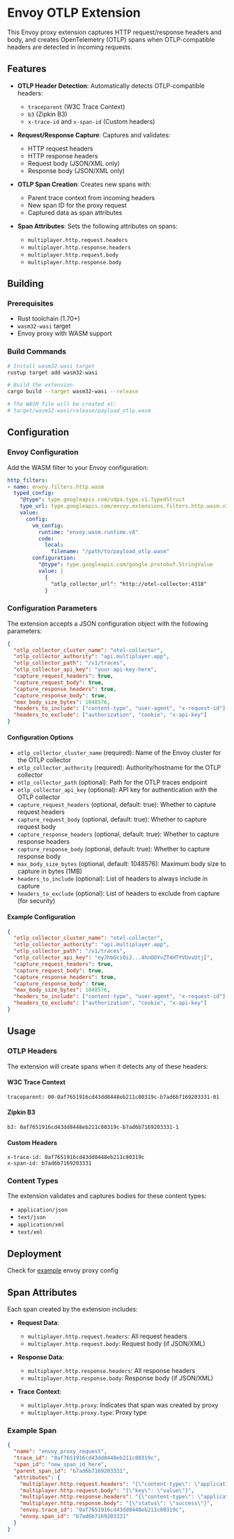 # Envoy OTLP Extension

This Envoy proxy extension captures HTTP request/response headers and body, and creates OpenTelemetry (OTLP) spans when OTLP-compatible headers are detected in incoming requests.

## Features

- **OTLP Header Detection**: Automatically detects OTLP-compatible headers:
  - `traceparent` (W3C Trace Context)
  - `b3` (Zipkin B3)
  - `x-trace-id` and `x-span-id` (Custom headers)

- **Request/Response Capture**: Captures and validates:
  - HTTP request headers
  - HTTP response headers
  - Request body (JSON/XML only)
  - Response body (JSON/XML only)

- **OTLP Span Creation**: Creates new spans with:
  - Parent trace context from incoming headers
  - New span ID for the proxy request
  - Captured data as span attributes

- **Span Attributes**: Sets the following attributes on spans:
  - `multiplayer.http.request.headers`
  - `multiplayer.http.response.headers`
  - `multiplayer.http.request.body`
  - `multiplayer.http.response.body`

## Building

### Prerequisites

- Rust toolchain (1.70+)
- `wasm32-wasi` target
- Envoy proxy with WASM support

### Build Commands

```bash
# Install wasm32-wasi target
rustup target add wasm32-wasi

# Build the extension
cargo build --target wasm32-wasi --release

# The WASM file will be created at:
# target/wasm32-wasi/release/payload_otlp.wasm
```

## Configuration

### Envoy Configuration

Add the WASM filter to your Envoy configuration:

```yaml
http_filters:
- name: envoy.filters.http.wasm
  typed_config:
    "@type": type.googleapis.com/udpa.type.v1.TypedStruct
    type_url: type.googleapis.com/envoy.extensions.filters.http.wasm.v3.Wasm
    value:
      config:
        vm_config:
          runtime: "envoy.wasm.runtime.v8"
          code:
            local:
              filename: "/path/to/payload_otlp.wasm"
        configuration:
          "@type": type.googleapis.com/google.protobuf.StringValue
          value: |
            {
              "otlp_collector_url": "http://otel-collector:4318"
            }
```

### Configuration Parameters

The extension accepts a JSON configuration object with the following parameters:

```json
{
  "otlp_collector_cluster_name": "otel-collector",
  "otlp_collector_authority": "api.multiplayer.app",
  "otlp_collector_path": "/v1/traces",
  "otlp_collector_api_key": "your-api-key-here",
  "capture_request_headers": true,
  "capture_request_body": true,
  "capture_response_headers": true,
  "capture_response_body": true,
  "max_body_size_bytes": 1048576,
  "headers_to_include": ["content-type", "user-agent", "x-request-id"],
  "headers_to_exclude": ["authorization", "cookie", "x-api-key"]
}
```

#### Configuration Options

- `otlp_collector_cluster_name` (required): Name of the Envoy cluster for the OTLP collector
- `otlp_collector_authority` (required): Authority/hostname for the OTLP collector
- `otlp_collector_path` (optional): Path for the OTLP traces endpoint
- `otlp_collector_api_key` (optional): API key for authentication with the OTLP collector
- `capture_request_headers` (optional, default: true): Whether to capture request headers
- `capture_request_body` (optional, default: true): Whether to capture request body
- `capture_response_headers` (optional, default: true): Whether to capture response headers
- `capture_response_body` (optional, default: true): Whether to capture response body
- `max_body_size_bytes` (optional, default: 1048576): Maximum body size to capture in bytes (1MB)
- `headers_to_include` (optional): List of headers to always include in capture
- `headers_to_exclude` (optional): List of headers to exclude from capture (for security)

#### Example Configuration

```json
{
  "otlp_collector_cluster_name": "otel-collector",
  "otlp_collector_authority": "api.multiplayer.app",
  "otlp_collector_path": "/v1/traces",
  "otlp_collector_api_key": "eyJhbGciOiJ...4hnOOYvZT4HTYVUvvUtjI",
  "capture_request_headers": true,
  "capture_request_body": true,
  "capture_response_headers": true,
  "capture_response_body": true,
  "max_body_size_bytes": 1048576,
  "headers_to_include": ["content-type", "user-agent", "x-request-id"],
  "headers_to_exclude": ["authorization", "cookie", "x-api-key"]
}
```

## Usage

### OTLP Headers

The extension will create spans when it detects any of these headers:

#### W3C Trace Context
```
traceparent: 00-0af7651916cd43dd8448eb211c80319c-b7ad6b7169203331-01
```

#### Zipkin B3
```
b3: 0af7651916cd43dd8448eb211c80319c-b7ad6b7169203331-1
```

#### Custom Headers
```
x-trace-id: 0af7651916cd43dd8448eb211c80319c
x-span-id: b7ad6b7169203331
```

### Content Types

The extension validates and captures bodies for these content types:

- `application/json`
- `text/json`
- `application/xml`
- `text/xml`

## Deployment

Check for [example](../../envoy-config.yaml) envoy proxy config


## Span Attributes

Each span created by the extension includes:

- **Request Data**:
  - `multiplayer.http.request.headers`: All request headers
  - `multiplayer.http.request.body`: Request body (if JSON/XML)

- **Response Data**:
  - `multiplayer.http.response.headers`: All response headers
  - `multiplayer.http.response.body`: Response body (if JSON/XML)

- **Trace Context**:
  - `multiplayer.http.proxy`: Indicates that span was created by proxy
  - `multiplayer.http.proxy.type`: Proxy type

### Example Span

```json
{
  "name": "envoy_proxy_request",
  "trace_id": "0af7651916cd43dd8448eb211c80319c",
  "span_id": "new_span_id_here",
  "parent_span_id": "b7ad6b7169203331",
  "attributes": {
    "multiplayer.http.request.headers": "{\"content-type\": \"application/json\", \"traceparent\": \"00-0af7651916cd43dd8448eb211c80319c-b7ad6b7169203331-01\"}",
    "multiplayer.http.request.body": "{\"key\": \"value\"}",
    "multiplayer.http.response.headers": "{\"content-type\": \"application/json\", \"content-length\": \"25\"}",
    "multiplayer.http.response.body": "{\"status\": \"success\"}",
    "envoy.trace_id": "0af7651916cd43dd8448eb211c80319c",
    "envoy.span_id": "b7ad6b7169203331"
  }
}
```
